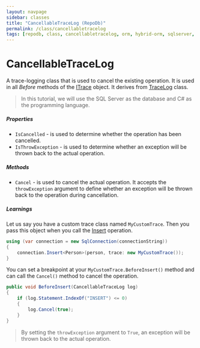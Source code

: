 ```yaml
---
layout: navpage
sidebar: classes
title: "CancellableTraceLog (RepoDb)"
permalink: /class/cancellabletracelog
tags: [repodb, class, cancellabletracelog, orm, hybrid-orm, sqlserver, sqlite, mysql, postgresql]
---
```


# CancellableTraceLog

A trace-logging class that is used to cancel the existing operation. It is used in all *Before* methods of the [ITrace](/interface/itrace) object. It derives from [TraceLog](/class/tracelog) class.

> In this tutorial, we will use the SQL Server as the database and C# as the programming language.

##### Properties

- `IsCancelled` - is used to determine whether the operation has been cancelled.
- `IsThrowException` - is used to determine whether an exception will be thrown back to the actual operation.

##### Methods

- `Cancel` - is used to cancel the actual operation. It accepts the `throwException` argument to define whether an exception will be thrown back to the operation during cancellation.

##### Learnings

Let us say you have a custom trace class named `MyCustomTrace`. Then you pass this object when you call the [Insert](/operation/insert) operation.

```csharp
using (var connection = new SqlConnection(connectionString))
{
    connection.Insert<Person>(person, trace: new MyCustomTrace());
}
```

You can set a breakpoint at your `MyCustomTrace.BeforeInsert()` method and can call the `Cancel()` method to cancel the operation.

```csharp
public void BeforeInsert(CancellableTraceLog log)
{
    if (log.Statement.IndexOf("INSERT") <= 0)
    {
        log.Cancel(true);
    }
}
```

> By setting the `throwException` argument to `True`, an exception will be thrown back to the actual operation.
